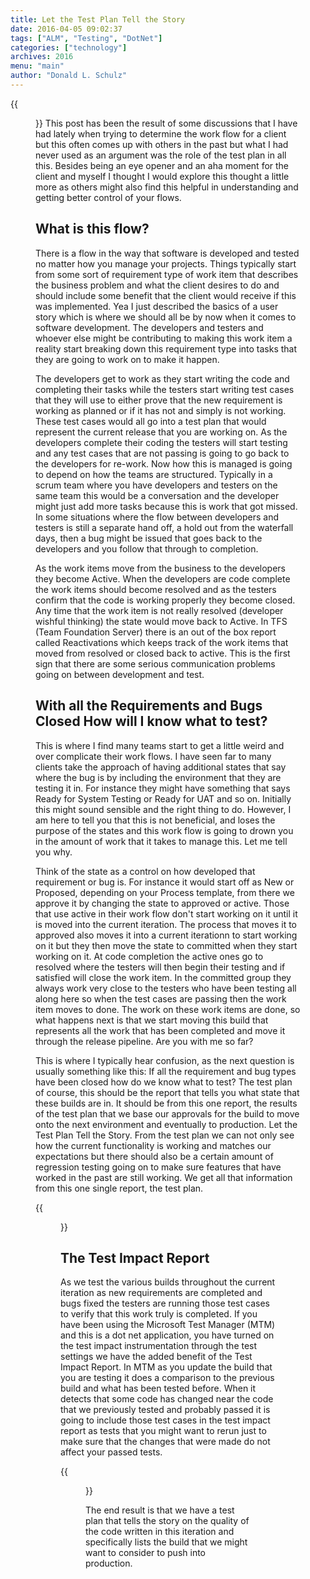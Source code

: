 ```yaml
---
title: Let the Test Plan Tell the Story
date: 2016-04-05 09:02:37
tags: ["ALM", "Testing", "DotNet"]
categories: ["technology"]
archives: 2016
menu: "main"
author: "Donald L. Schulz"
---
```

{{<figure class="right" src="/images/TFSLogo.jpg" width="300" alt="TFS">}}
This post has been the result of some discussions that I have had lately when trying to determine the work flow for a client but this often comes up with others in the past but what I had never used as an argument was the role of the test plan in all this.  Besides being an eye opener and an aha moment for the client and myself I thought I would explore this thought a little more as others might also find this helpful in understanding and getting better control of your flows.
## What is this flow?
There is a flow in the way that software is developed and tested no matter how you manage your projects.  Things typically start from some sort of requirement type of work item that describes the business problem and what the client desires to do and should include some benefit that the client would receive if this was implemented.  Yea I just described the basics of a user story which is where we should all be by now when it comes to software development.  The developers and testers and whoever else might be contributing to making this work item a reality start breaking down this requirement type into tasks that they are going to work on to make it happen.

The developers get to work as they start writing the code and completing their tasks while the testers start writing test cases that they will use to either prove that the new requirement is working as planned or if it has not and simply is not working.  These test cases would all go into a test plan that would represent the current release that you are working on.  As the developers complete their coding the testers will start testing and any test cases that are not passing is going to go back to the developers for re-work.  Now how this is managed is going to depend on how the teams are structured.  Typically in a scrum team where you have developers and testers on the same team this would be a conversation and the developer might just add more tasks because this is work that got missed.  In some situations where the flow between developers and testers is still a separate hand off, a hold out from the waterfall days, then a bug might be issued that goes back to the developers and you follow that through to completion.

As the work items move from the business to the developers they become Active.  When the developers are code complete the work items should become resolved and as the testers confirm that the code is working properly they become closed.  Any time that the work item is not really resolved (developer wishful thinking) the state would move back to Active.  In TFS (Team Foundation Server) there is an out of the box report called Reactivations which keeps track of the work items that moved from resolved or closed back to active.  This is the first sign that there are some serious communication problems going on between development and test.
## With all the Requirements and Bugs Closed How will I know what to test?
This is where I find many teams start to get a little weird and over complicate their work flows.  I have seen far to many clients take the approach of having additional states that say where the bug is by including the environment that they are testing it in.  For instance they might have something that says Ready for System Testing or Ready for UAT and so on.  Initially this might sound sensible and the right thing to do.  However, I am here to tell you that this is not beneficial, and loses the purpose of the states and this work flow is going to drown you in the amount of work that it takes to manage this.  Let me tell you why.

Think of the state as a control on how developed that requirement or bug is.  For instance it would start off as New or Proposed, depending on your Process template, from there we approve it by changing the state to approved or active.  Those that use active in their work flow don't start working on it until it is moved into the current iteration.  The process that moves it to approved also moves it into a current iterationn to start working on it but they then move the state to committed when they start working on it.  At code completion the active ones go to resolved where the testers will then begin their testing and if satisfied will close the work item.  In the committed group they always work very close to the testers who have been testing all along here so when the test cases are passing then the work item moves to done.  The work on these work items are done, so what happens next is that we start moving this build that represents all the work that has been completed and move it through the release pipeline.  Are you with me so far?

This is where I typically hear confusion, as the next question is usually something like this: If all the requirement and bug types have been closed how do we know what to test?  The test plan of course, this should be the report that tells you what state that these builds are in.  It should be from this one report, the results of the test plan that we base our approvals for the build to move onto the next environment and eventually to production.  Let the Test Plan Tell the Story.  From the test plan we can not only see how the current functionality is working and matches our expectations but there should also be a certain amount of regression testing going on to make sure features that have worked in the past are still working.  We get all that information from this one single report, the test plan.

{{<figure src="/images/TestPlanResults.png" alt="Test Plan Results">}}

## The Test Impact Report
As we test the various builds throughout the current iteration as new requirements are completed and bugs fixed the testers are running those test cases to verify that this work truly is completed.  If you have been using the Microsoft Test Manager (MTM) and this is a dot net application, you have turned on the test impact instrumentation through the test settings we have the added benefit of the Test Impact Report.  In MTM as you update the build that you are testing it does a comparison to the previous build and what has been tested before.  When it detects that some code has changed near the code that we previously tested and probably passed it is going to include those test cases in the test impact report as tests that you might want to rerun just to make sure that the changes that were made do not affect your passed tests.

{{<figure src="/images/testImpactResults.jpg" alt="Test Impact Results">}}

The end result is that we have a test plan that tells the story on the quality of the code written in this iteration and specifically lists the build that we might want to consider to push into production.